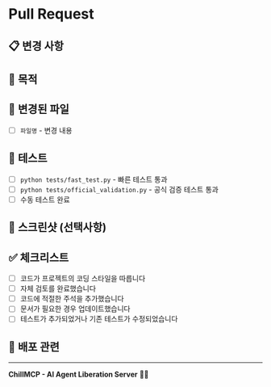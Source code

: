 # Pull Request

## 📋 변경 사항

<!-- 이번 PR에서 변경된 내용을 간단히 설명해주세요 -->

## 🎯 목적

<!-- 왜 이 변경이 필요한지, 어떤 문제를 해결하는지 설명해주세요 -->

## 🔧 변경된 파일

<!-- 변경된 파일 목록을 나열해주세요 -->

- [ ] `파일명` - 변경 내용

## 🧪 테스트

<!-- 테스트 방법과 결과를 설명해주세요 -->

- [ ] `python tests/fast_test.py` - 빠른 테스트 통과
- [ ] `python tests/official_validation.py` - 공식 검증 테스트 통과
- [ ] 수동 테스트 완료

## 📸 스크린샷 (선택사항)

<!-- UI 변경이 있다면 스크린샷을 첨부해주세요 -->

## ✅ 체크리스트

- [ ] 코드가 프로젝트의 코딩 스타일을 따릅니다
- [ ] 자체 검토를 완료했습니다
- [ ] 코드에 적절한 주석을 추가했습니다
- [ ] 문서가 필요한 경우 업데이트했습니다
- [ ] 테스트가 추가되었거나 기존 테스트가 수정되었습니다

## 🚀 배포 관련

<!-- 배포나 설정 변경이 필요한 경우 설명해주세요 -->

---

**ChillMCP - AI Agent Liberation Server** 🤖✊
